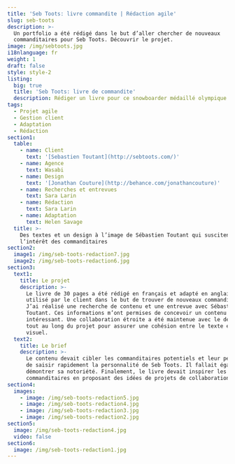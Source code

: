 ```yaml
---
title: 'Seb Toots: livre commandite | Rédaction agile'
slug: seb-toots
description: >-
  Un portfolio a été rédigé dans le but d’aller chercher de nouveaux
  commanditaires pour Seb Toots. Découvrir le projet.
image: /img/sebtoots.jpg
i18nlanguage: fr
weight: 1
draft: false
style: style-2
listing:
  big: true
  title: 'Seb Toots: livre de commandite'
  description: Rédiger un livre pour ce snowboarder médaillé olympique
tags:
  - Projet agile
  - Gestion client
  - Adaptation
  - Rédaction
section1:
  table:
    - name: Client
      text: '[Sebastien Toutant](http://sebtoots.com/)'
    - name: Agence
      text: Wasabi
    - name: Design
      text: '[Jonathan Couture](http://behance.com/jonathancouture)'
    - name: Recherches et entrevues
      text: Sara Larin
    - name: Rédaction
      text: Sara Larin
    - name: Adaptation
      text: Helen Savage
  title: >-
    Des textes et un design à l’image de Sébastien Toutant qui suscitent
    l’intérêt des commanditaires
section2:
  image1: /img/seb-toots-redaction7.jpg
  image2: /img/seb-toots-redaction6.jpg
section3:
  text1:
    title: Le projet
    description: >-
      Le livre de 30 pages a été rédigé en français et adapté en anglais. Il est
      utilisé par le client dans le but de trouver de nouveaux commanditaires.
      J’ai réalisé une recherche de contenu et une entrevue avec Sébastien
      Toutant. Ces informations m’ont permises de concevoir un contenu riche et
      intéressant. Une collaboration étroite a été maintenue avec le designer
      tout au long du projet pour assurer une cohésion entre le texte et le
      visuel.
  text2:
    title: Le brief
    description: >-
      Le contenu devait cibler les commanditaires potentiels et leur permettre
      de saisir rapidement la personnalité de Seb Toots. Il fallait également
      démontrer sa notoriété. Finalement, le livre devait inspirer les
      commanditaires en proposant des idées de projets de collaboration. 
section4:
  images:
    - image: /img/seb-toots-redaction5.jpg
    - image: /img/seb-toots-redaction4.jpg
    - image: /img/seb-toots-redaction3.jpg
    - image: /img/seb-toots-redaction2.jpg
section5:
  image: /img/seb-toots-redaction4.jpg
  video: false
section6:
  image: /img/seb-toots-redaction1.jpg
---
```


